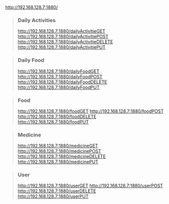 http://192.168.128.7:1880/

> ### Daily Activities
>    http://192.168.128.7:1880/dailyActivitieGET
>    http://192.168.128.7:1880/dailyActivitiePOST
>    http://192.168.128.7:1880/dailyActivitieDELETE
>    http://192.168.128.7:1880/dailyActivitiePUT

> ### Daily Food
>    http://192.168.128.7:1880/dailyFoodGET
>    http://192.168.128.7:1880/dailyFoodPOST
>    http://192.168.128.7:1880/dailyFoodDELETE
>    http://192.168.128.7:1880/dailyFoodPUT

> ### Food
>    http://192.168.128.7:1880/foodGET
>    http://192.168.128.7:1880/foodPOST
>    http://192.168.128.7:1880/foodDELETE
>    http://192.168.128.7:1880/foodPUT

> ### Medicine
>    http://192.168.128.7:1880/medicineGET
>    http://192.168.128.7:1880/medicinePOST
>    http://192.168.128.7:1880/medicineDELETE
>    http://192.168.128.7:1880/medicinePUT

> ### User
>    http://192.168.128.7:1880/userGET
>    http://192.168.128.7:1880/userPOST
>    http://192.168.128.7:1880/userDELETE
>    http://192.168.128.7:1880/userPUT
